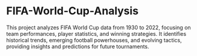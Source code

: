 # FIFA-World-Cup-Analysis
This project analyzes FIFA World Cup data from 1930 to 2022, focusing on team performances, player statistics, and winning strategies. It identifies historical trends, emerging football powerhouses, and evolving tactics, providing insights and predictions for future tournaments.
